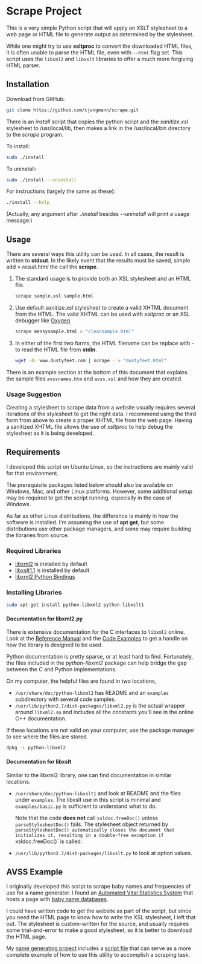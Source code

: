 # Scrape Project

This is a very simple Python script that will apply an XSLT stylesheet
to a web page or HTML file to generate output as determined by the
stylesheet.

While one might try to use **xsltproc** to convert the downloaded HTML
files, it is often unable to parse the HTML file, even with `--html` flag
set.  This script uses the `libxml2` and `libxslt` libraries to offer a
much more forgiving HTML parser.

## Installation

Download from GitHub:

~~~sh
git clone https://github.com/cjungmann/scrape.git
~~~

There is an *install* script that copies the python script and the
*sanitize.xsl* stylesheet to /usr/local/lib, then makes a link in the
/usr/local/bin directory to the *scrape* program.

To install:
~~~sh
sudo ./install
~~~

To uninstall:
~~~sh
sudo ./install --uninstall
~~~

For instructions (largely the same as these):
~~~sh
./install --help
~~~
(Actually, any argument after *./install* besides *--uninstall* will
print a usage message.)

## Usage

There are several ways this utility can be used.  In all cases, the
result is written to **stdout**.  In the likely event that the results
must be saved, simple add *> result.html* the call the **scrape**.

1. The standard usage is to provide both an XSL stylesheet and an
   HTML file.
   ~~~sh
   scrape sample.xsl sample.html
   ~~~

1. Use default *sanitize.xsl* stylesheet to create a valid XHTML
   document from the HTML.  The valid XHTML can be used with *xsltproc*
   or an XSL debugger like [Oxygen](www.oxygenxml.com).

   ~~~sh
   scrape messysample.html > "cleansample.html"
   ~~~

1. In either of the first two forms, the HTML filename can be
   replace with *-* to read the HTML file from **stdin**.

   ~~~sh
   wget -O- www.dustyfeet.com | scrape - > "dustyfeet.html"
   ~~~

There is an example section at the bottom of this document that
explains the sample files `avssnames.htm` and `avss.xsl` and how
they are created.

### Usage Suggestion

Creating a stylesheet to scrape data from a website usually requires
several iterations of the stylesheet to get the right data.  I
recommend using the third form from above to create a proper XHTML
file from the web page.  Having a sanitized XHTML file allows the
use of *xsltproc* to help debug the stylesheet as it is being developed.

## Requirements

I developed this script on Ubuntu Linux, so the instructions are mainly
valid for that environment.

The prerequisite packages listed below should also be available on Windows,
Mac, and other Linux platforms.  However, some additional setup may be
required to get the script running, especially in the case of Windows.

As far as other Linux distributions, the difference is mainly in how the
software is installed.  I'm assuming the use of **apt get**, but some
distributions use other package managers, and some may require building
the libraries from source.


### Required Libraries

- [libxml2](http://xmlsoft.org/) is installed by default
- [libxslt1.1](http://xmlsoft.org/XSLT/) is installed by default
- [libxml2 Python Bindings](http://xmlsoft.org/python.html)


### Installing Libraries

~~~sh
sudo apt-get install python-libxml2 python-libxslt1
~~~

#### Documentation for libxml2.py 

There is extensive documentation for the C interfaces to `libxml2`
online.  Look at the [Reference Manual](http://xmlsoft.org/html/index.html)
and the [Code Examples](http://xmlsoft.org/examples/index.html) to
get a handle on how the library is designed to be used.

Python documentation is pretty sparse, or at least hard to find.
Fortunately, the files included in the *python-libxml2* package can
help bridge the gap between the C and Python implementations.

On my computer, the helpful files are found in two locations,
- `/usr/share/doc/python-libxml2` has README and an `examples`
  subdirectory with several code samples.
- `/usr/lib/python2.7/dist-packages/libxml2.py` is the actual
  wrapper around `libxml2.so` and includes all the constants
  you'll see in the online C++ documentation.

If these locations are not valid on your computer, use the package
manager to see where the files are stored.

~~~sh
dpkg -L python-libxml2
~~~

#### Documentation for libxslt

Similar to the libxml2 library, one can find documentation in similar
locations.

- `/usr/share/doc/python-libxslt1` and look at README and the files under
  `examples`.  The libxslt use in this script is minimal and `examples/basic.py`
  is sufficient to understand what to do.

  Note that the code **does not** call `xsldoc.freeDoc()` unless `parseStylesheetDoc()`
  fails.  The stylesheet object returned by `parseStylesheetDoc() automatically
  closes the document that initializes it, resulting in a double-free exception
  if `xsldoc.freeDoc()` is called.
  
- `/usr/lib/python2.7/dist-packages/libxslt.py` to look at option values.

## AVSS Example

I originally developed this script to scrape baby names and frequencies of use
for a name generator.  I found an [Automated Vital Statistics System](http://www.avss.ucsb.edu/)
that hosts a page with [baby name databases](http://www.avss.ucsb.edu/name.htm).

I could have written code to get the website as part of the script, but
since you need the HTML page to know how to write the XSL stylesheet,
I left that out.  The stylesheet is custom-written for the source, and
usually requires some trial-and-error to make a good stylesheet, so it
is better to download the HTML page.

My [name generating project](https://github.com/cjungmann/namegen) includes
a [script file](https://github.com/cjungmann/namegen/blob/master/builddoc) that can serve as a more complete example of how to use this utility to accomplish a scraping task.